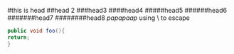 #this is head
##head 2
###head3
####head4
#####head5
######head6
#######head7
########head8
*papapaap*
using \ to escape

```java 
public void foo(){
return;
}
```
